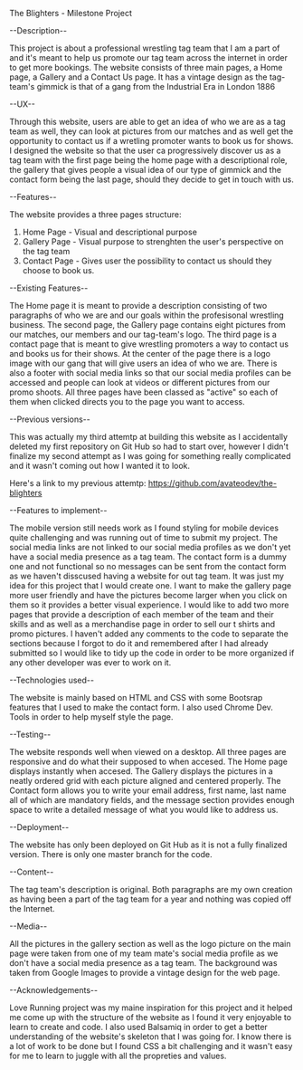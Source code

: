 The Blighters - Milestone Project 

 --Description--

  This project is about a professional wrestling tag team that I am a part of and it's meant to help us promote our tag team across the internet in order to get more bookings.
  The website consists of three main pages, a Home page, a Gallery and a Contact Us page.
  It has a vintage design as the tag-team's gimmick is that of a gang from the Industrial Era in London 1886


    
 --UX--

 Through this website, users are able to get an idea of who we are as a tag team as well, they can look at pictures from our matches and as well get the opportunity to contact us if a wretling promoter wants to book us for shows.
 I designed the website so that the user ca progressively discover us as a tag team with the first page being the home page with a descriptional role, the gallery that gives people a visual idea of our type of gimmick and the contact form being the last page, should they decide to get in touch with us.

  --Features--

  The website provides a three pages structure:
   1. Home Page - Visual and descriptional purpose
   2. Gallery Page - Visual purpose to strenghten the user's perspective on the tag team
   3. Contact Page - Gives user the possibility to contact us should they choose to book us.

   --Existing Features--

  The Home page it is meant to provide a description consisting of two paragraphs of who we are and our goals within the profesisonal wrestling business.
  The second page, the Gallery page contains eight pictures from our matches, our members and our tag-team's logo.
  The third page is a contact page that is meant to give wrestling promoters a way to contact us and books us for their shows.
  At the center of the page there is a logo image with our gang that will give users an idea of who we are.
  There is also a footer with social media links so that our social media profiles can be accessed and people can look at videos or different pictures from our promo shoots.
  All three pages have been classed as "active" so each of them when clicked directs you to the page you want to access.


  --Previous versions--

  This was actually my third attemtp at building this website as I accidentally deleted my first repository on Git Hub so had to start over, however I didn't finalize my second attempt as I was going for something really complicated
   and it wasn't coming out how I wanted it to look.

   Here's a link to my previous attemtp: https://github.com/avateodev/the-blighters

   
     
  

  --Features to implement--

  The mobile version still needs work as I found styling for mobile devices quite challenging and was running out of time to submit my project.
  The social media links are not linked to our social media profiles as we don't yet have a social media presence as a tag team.
  The contact form is a dummy one and not functional so no messages can be sent from the contact form as we haven't disscused having a website for out tag team. It was just my idea for this project that I would create one.
  I want to make the gallery page more user friendly and have the pictures become larger when you click on them so it provides a better visual experience.
  I would like to add two more pages that provide a description of each member of the team and their skills and as well as a merchandise page in order to sell our t shirts and promo pictures.
  I haven't added any comments to the code to separate the sections because I forgot to do it and remembered after I had already submitted so I would like to tidy up the code in order to be more organized if any other developer was ever to work on it.

  --Technologies used--

  The website is mainly based on HTML and CSS with some Bootsrap features that I used to make the contact form.
  I also used Chrome Dev. Tools in order to help myself style the page.

  --Testing--

  The website responds well when viewed on a desktop. 
  All three pages are responsive and do what their supposed to when accesed.
  The Home page displays instantly when accesed.
  The Gallery displays the pictures in a neatly ordered grid with each picture aligned and centered properly.
  The Contact form allows  you to write your email address, first name, last name all of which are mandatory fields, and the message section provides enough space to write a detailed message of what you would like to address us.

  --Deployment--

  The website has only been deployed on Git Hub as it is not a fully finalized version.
  There is only one master branch for the code.

  --Content--

  The tag team's description is original.
  Both paragraphs are my own creation as having been a part of the tag team for a year and nothing was copied off the Internet.


  --Media--

  All the pictures in the gallery section as well as the logo picture on the main page were taken from one of my team mate's social media profile as we don't have a social media presence as a tag team.
  The background was taken from Google Images to provide a vintage design for the web page.

  --Acknowledgements--

  Love Running project was my maine inspiration for this project and it helped me come up with the structure of the website as I found it very enjoyable to learn to create and code.
  I also used Balsamiq in order to get a better understanding of the website's skeleton that I was going for.
  I know there is a lot of work to be done but I found CSS a bit challenging and it wasn't easy for me to learn to juggle with all the propreties and values.
  